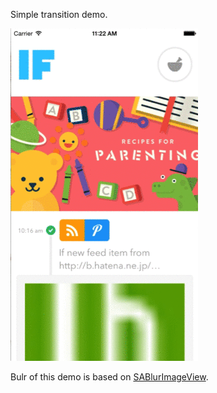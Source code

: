 
Simple transition demo.

![Demo GIF Animation](https://raw.githubusercontent.com/entotsu/BlurFlipTransition-Demo/master/demo.gif "Demo GIF Animation")


Bulr of this demo is based on [SABlurImageView](https://github.com/szk-atmosphere/SABlurImageView).
